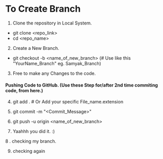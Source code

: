 # To Create Branch

1. Clone the repository in Local System.

- git clone <repo_link>
- cd <repo_name>

2. Create a New Branch.

- git checkout -b <name_of_new_branch> (# Use like this "YourName_Branch" eg. Samyak_Branch)

3. Free to make any Changes to the code.

#### Pushing Code to GitHub. (Use these Step for/after 2nd time commiting code, from here.)

4. git add . # Or Add your specific File_name.extension

5. git commit -m "<Commit_Message>"

6. git push -u origin <name_of_new_branch>

7. Yaahhh you did it. :)

8 . checking my branch.

9. checking again

